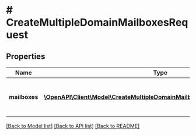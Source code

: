 # # CreateMultipleDomainMailboxesRequest

## Properties

Name | Type | Description | Notes
------------ | ------------- | ------------- | -------------
**mailboxes** | [**\OpenAPI\Client\Model\CreateMultipleDomainMailboxesRequestMailboxesInner[]**](CreateMultipleDomainMailboxesRequestMailboxesInner.md) | Массив объектов с данными почтовых ящиков |

[[Back to Model list]](../../README.md#models) [[Back to API list]](../../README.md#endpoints) [[Back to README]](../../README.md)
